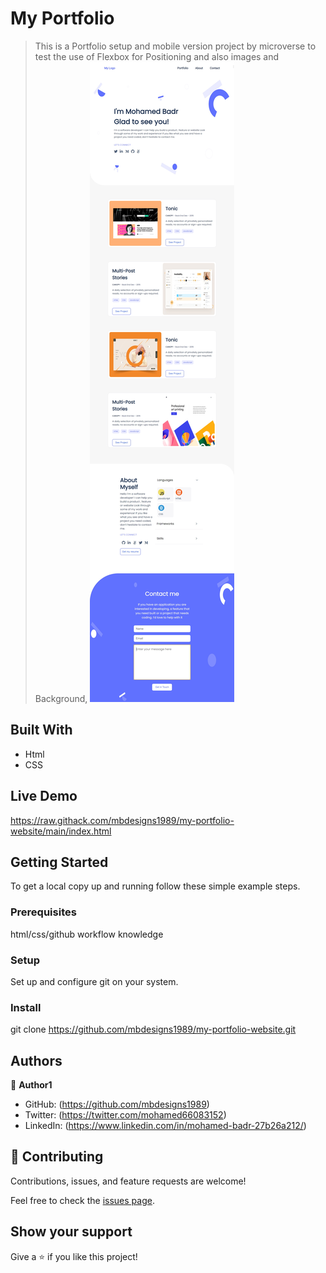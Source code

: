 
# My Portfolio

> This is a Portfolio setup and mobile version  project by microverse to test the use of Flexbox for Positioning and also images and Background,
![portfolio](./assets/images/download.jpg)


## Built With

- Html
- CSS
## Live Demo

https://raw.githack.com/mbdesigns1989/my-portfolio-website/main/index.html
## Getting Started

To get a local copy up and running follow these simple example steps.

### Prerequisites
html/css/github workflow knowledge  

### Setup 
Set up and configure git on your system. 

### Install

git clone  https://github.com/mbdesigns1989/my-portfolio-website.git

## Authors

👤 **Author1**

- GitHub: (https://github.com/mbdesigns1989)
- Twitter: (https://twitter.com/mohamed66083152)
- LinkedIn: (https://www.linkedin.com/in/mohamed-badr-27b26a212/)

## 🤝 Contributing

Contributions, issues, and feature requests are welcome!

Feel free to check the [issues page](../../issues/).

## Show your support

Give a ⭐️ if you like this project!
